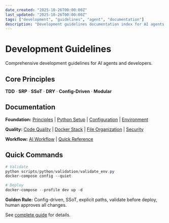 ```yaml
---
date_created: "2025-10-26T00:00:00Z"
last_updated: "2025-10-26T00:00:00Z"
tags: ["development", "guidelines", "agent", "documentation"]
description: "Development guidelines documentation index for AI agents and developers"
---
```


# Development Guidelines

Comprehensive development guidelines for AI agents and developers.

## Core Principles

**TDD** · **SRP** · **SSoT** · **DRY** · **Config-Driven** · **Modular**

## Documentation

**Foundation:** [Principles](docs/agent/principles.md) | [Python Setup](docs/agent/python-setup.md) | [Configuration](docs/agent/configuration.md) | [Environment](docs/agent/environment.md)

**Quality:** [Code Quality](docs/agent/code-quality.md) | [Docker Stack](docs/agent/docker-stack.md) | [File Organization](docs/agent/file-organization.md) | [Security](docs/agent/security.md)

**Workflow:** [AI Workflow](docs/agent/workflow.md) | [Quick Reference](docs/agent/reference.md)

## Quick Commands

```powershell
# Validate
python scripts/python/validation/validate_env.py
docker-compose config --quiet

# Deploy
docker-compose --profile dev up -d
```

**Golden Rule:** Config-driven, SSoT, explicit paths, validate before deploy, human approves all changes.

See [complete guide](docs/agent/principles.md) for details.
